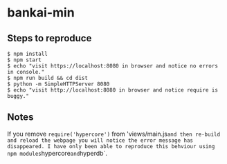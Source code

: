 # bankai-min

## Steps to reproduce
```
$ npm install
$ npm start
$ echo "visit https://localhost:8080 in browser and notice no errors in console."
$ npm run build && cd dist
$ python -m SimpleHTTPServer 8080
$ echo "visit http://localhost:8080 in browser and notice require is buggy."
```

## Notes
If you remove `require('hypercore')` from 'views/main.js` and then re-build and reload the webpage you will notice the error message has disappeared. I have only been able to reproduce this behviour using npm modules `hypercore` and `hyperdb`.

